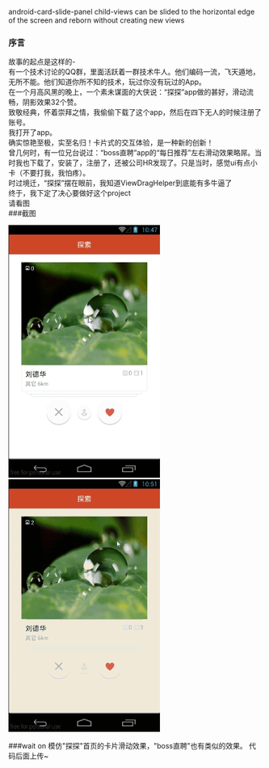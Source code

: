 android-card-slide-panel
child-views can be slided to the horizontal edge of the screen and reborn without creating new views
### 序言
故事的起点是这样的-<br>
有一个技术讨论的QQ群，里面活跃着一群技术牛人。他们编码一流，飞天遁地，无所不能。他们知道你所不知的技术，玩过你没有玩过的App。<br>
在一个月高风黑的晚上，一个素未谋面的大侠说：“探探”app做的甚好，滑动流畅，阴影效果32个赞。<br>
致敬经典，怀着崇拜之情，我偷偷下载了这个app，然后在四下无人的时候注册了账号。<br>
我打开了app。<br>
确实惊艳至极，实至名归！卡片式的交互体验，是一种新的创新！<br>
曾几何时，有一位兄台说过：“boss直聘”app的“每日推荐”左右滑动效果略屌。当时我也下载了，安装了，注册了，还被公司HR发现了。只是当时，感觉ui有点小卡（不要打我，我怕疼）。<br>
时过境迁，“探探”摆在眼前，我知道ViewDragHelper到底能有多牛逼了<br>
终于，我下定了决心要做好这个project<br>
请看图<br>
###截图
<td>
	 <img src="capture01.gif" width="300" height="500" />
	 <img src="capture03.gif" width="300" height="500" />
</td>

###wait on
模仿"探探"首页的卡片滑动效果，"boss直聘"也有类似的效果。
代码后面上传~
